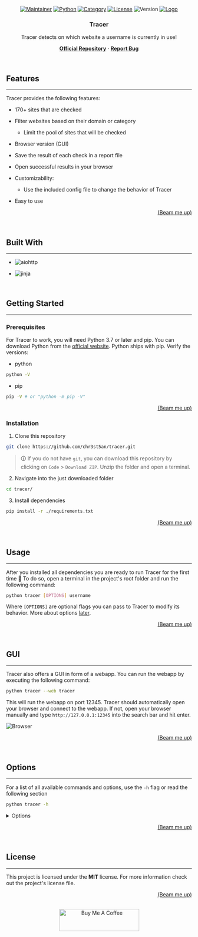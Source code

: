 <div align="center">

[![Maintainer](https://img.shields.io/badge/Maintainer-chr3st5an-purple?style=for-the-badge)](https://github.com/chr3st5an)
[![Python](https://img.shields.io/badge/Python->=3.7-blue?style=for-the-badge&logo=python)](https://www.python.org/downloads/)
[![Category](https://img.shields.io/badge/Category-OSINT-brightgreen?style=for-the-badge)](https://en.wikipedia.org/wiki/Open-source_intelligence)
[![License](https://img.shields.io/badge/License-MIT-brightgreen?style=for-the-badge)](https://github.com/chr3st5an/tracer/blob/main/LICENSE)
![Version](https://img.shields.io/badge/Version-1.0.2-brightgreen?style=for-the-badge)
[![Logo](https://i.imgur.com/HV5KtwO.png)](https://github.com/chr3st5an/tracer)

### Tracer

Tracer detects on which website a username is currently in use!

**[Official Repository](https://github.com/chr3st5an/tracer)** · **[Report Bug](https://github.com/chr3st5an/tracer/issues)**

</div>

<br/>

## Features

---

Tracer provides the following features:

- 170+ sites that are checked

- Filter websites based on their domain or category

  - Limit the pool of sites that will be checked

- Browser version (GUI)

- Save the result of each check in a report file

- Open successful results in your browser

- Customizability:

  - Use the included config file to change the behavior of Tracer

- Easy to use

<div align="right">

[(Beam me up)](#tracer)

</div>

<br/>

## Built With

---

- ![aiohttp](https://img.shields.io/badge/aiohttp-black?style=for-the-badge&logo=aiohttp)

- ![jinja](https://img.shields.io/badge/jinja-black?style=for-the-badge&logo=jinja)

</br>

## Getting Started

---

### Prerequisites

For Tracer to work, you will need Python 3.7 or later and pip. You can download Python from the [official website](https://www.python.org/downloads/). Python ships with pip. Verify the versions:

- python

```bash
python -V
```

- pip

```bash
pip -V # or "python -m pip -V"
```

<div align="right">

[(Beam me up)](#tracer)

</div>

### Installation

1. Clone this repository

```bash
git clone https://github.com/chr3st5an/tracer.git
```

> 🛈 If you do not have `git`, you can download this repository by clicking on `Code` > `Download ZIP`. Unzip the folder and open a terminal.

2. Navigate into the just downloaded folder

```bash
cd tracer/
```

3. Install dependencies

```bash
pip install -r ./requirements.txt
```

<div align="right">

[(Beam me up)](#tracer)

</div>

<br/>

## Usage

---

After you installed all dependencies you are ready to run Tracer for the first time 🎉 To do so, open a terminal in the project's root folder and run the following command:

```bash
python tracer [OPTIONS] username
```

Where `[OPTIONS]` are optional flags you can pass to Tracer to modify its behavior. More about options [later](#options).

<div align="right">

[(Beam me up)](#tracer)

</div>

<br/>

## GUI

---

Tracer also offers a GUI in form of a webapp. You can run the webapp by executing the following command:

```bash
python tracer --web tracer
```

This will run the webapp on port 12345. Tracer should automatically open your browser and connect to the webapp. If not, open your browser manually and type `http://127.0.0.1:12345` into the search bar and hit enter.

![Browser](https://i.imgur.com/TRRtQMP.png)

<div align="right">

[(Beam me up)](#tracer)

</div>

<br/>

## Options

---

For a list of all available commands and options, use the `-h` flag or read the following section

```bash
python tracer -h
```

<details>

<summary>Options</summary>

- `-h`, `--help` *print a help message and exit*

- `-t <timeout>` *set a timeout for requests*

- `-e <domain>` *exclude a domain*

- `-o <domain>` *only check this domain for the username*

- `-O <category>` *only check sites that fall under this category for the username*

- `-E <category>` *exclude all sites that fall under this category*

- `-b` *open sites on which the username got found, in your default browser*

- `-v` *print additional information while the program runs*

- `-a` *print all websites*

- `--web` *run a GUI in form of a local webapp*

- `--ip-check` *retrieve your public IP address before starting the main program*

</details>

<div align="right">

[(Beam me up)](#tracer)

</div>

<br/>

## License

---

This project is licensed under the **MIT** license. For more information check out the project's license file.

<div align="right">

[(Beam me up)](#tracer)

</div>

<br/>

<div align="center">
    <a href="https://www.buymeacoffee.com/chr3st5an" target="_blank">
        <img src="https://cdn.buymeacoffee.com/buttons/v2/default-violet.png" alt="Buy Me A Coffee" style="height: 60px !important;width: 217px !important;"/>
    </a>
</div>
